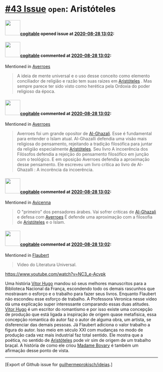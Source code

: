 # [\#43 Issue](https://github.com/guilhermeprokisch/ideias/issues/43) `open`: Aristóteles

#### <img src="https://avatars.githubusercontent.com/in/77300?v=4" width="50">[cogitable](https://github.com/apps/cogitable) opened issue at [2020-08-28 13:02](https://github.com/guilhermeprokisch/ideias/issues/43):

 

#### <img src="https://avatars.githubusercontent.com/in/77300?v=4" width="50">[cogitable](https://github.com/apps/cogitable) commented at [2020-08-28 13:02](https://github.com/guilhermeprokisch/ideias/issues/43#issuecomment-682535722):

Mentioned in [Averroes](41#issuecomment-682535605)  
 > A ideia de mente universal e o uso desse conceito como elemento conciliador de religião e razão tem suas raizes em [Aristóteles](43) . Mas sempre parece ter sido visto como herética pela Ordoxia do poder religioso da época.

#### <img src="https://avatars.githubusercontent.com/in/77300?v=4" width="50">[cogitable](https://github.com/apps/cogitable) commented at [2020-08-28 13:02](https://github.com/guilhermeprokisch/ideias/issues/43#issuecomment-682582650):

Mentioned in [Averroes](41#issuecomment-682582481)  
 > Averroes foi um grande opositor de [Al-Ghazali](44). Esse é fundamental para entender o Islam atual. Al-Ghazalli defendia uma visão mais religiosa do pensamento, rejeitando a tradição filosófica para juntar da religião especialmente [Aristóteles](43). Seu livro A incoerência dos Filósofos defendia a rejeição do pensamento filosófico em junção com o teológico. E em oposição Averroes defendia a aproximação desse pensamento. Ele escreveu um livro critica ao livro de Al-Ghazalli : A incorência da incoerência.

#### <img src="https://avatars.githubusercontent.com/in/77300?v=4" width="50">[cogitable](https://github.com/apps/cogitable) commented at [2020-08-28 13:02](https://github.com/guilhermeprokisch/ideias/issues/43#issuecomment-682652042):

Mentioned in [Avicenna](45#issuecomment-682651734)  
 > O "primeiro" dos pensadores árabes. Vai sofrer críticas de [Al-Ghazali](44) e defesa com [Averroes](41)
É defende uma aproximação com a filosofia de [Aristóteles](43) e o Islam.

#### <img src="https://avatars.githubusercontent.com/in/77300?v=4" width="50">[cogitable](https://github.com/apps/cogitable) commented at [2020-08-28 13:02](https://github.com/guilhermeprokisch/ideias/issues/43#issuecomment-685891196):

Mentioned in [Flaubert](52#issuecomment-691258592)  
 > Video do Literatura Universal.

https://www.youtube.com/watch?v=NC3_e-Acvpk

Uma história
[Vitor Hugo](53) mandou  só seus melhores manuscritos para a Biblioteca Nacional da França, escondendo todo os demais rascunhos que mostravam o esforço e o trabalho para fazer seus livros. Enquanto Flaubert não escondeu esse esforço de trabalho. A Professora Veronica nesse video dá uma explicação super interessante comparando essas duas atitudes. [Vitor Hugo](53) é um escritor do romantismo e por isso existe uma concepção de produção que está ligada a inspiração de origem quase metafisica, essa concepção romantica do autor faz o autor de alguma obra, um artista, se disferenciar das demais pessoas. Já Flaubert adiciona o valor trabalho a figura do autor. Isso meio em século XXI com mudanças no modo de produção cada vez mais industrial faz total sentido. Ele mostra que a poética, no sentido de [Aristóteles](43) pode vir sim de origem de um trabalho braçal. A história de como ele criou [Madame Bovary](54)  é também um afirmação desse ponto de vista.


-------------------------------------------------------------------------------



[Export of Github issue for [guilhermeprokisch/ideias](https://github.com/guilhermeprokisch/ideias).]
